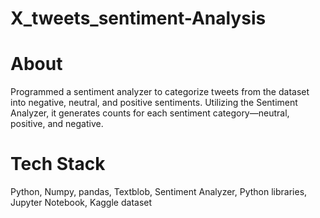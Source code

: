# X_tweets_sentiment-Analysis
# About
Programmed a sentiment analyzer to categorize tweets from the dataset into negative, neutral, and positive
sentiments. Utilizing the Sentiment Analyzer, it generates counts for each sentiment category—neutral, positive, and
negative.
# Tech Stack
Python, Numpy, pandas, Textblob, Sentiment Analyzer, Python libraries, Jupyter Notebook, Kaggle dataset
